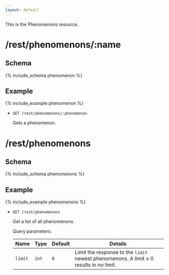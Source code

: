 ```yaml
---
layout: default
---
```


This is the Phenomenons resource.

# /rest/phenomenons/:name

## Schema
{% include_schema phenomenon %}
## Example
{% include_example phenomenon %}

* `GET /rest/phenomenons/:phenomenon`

    Gets a phenomenon.

# /rest/phenomenons

## Schema
{% include_schema phenomenons %}
## Example
{% include_example phenomenons %}

*   `GET /rest/phenomenons`

    Get a list of all phenomenons.

    Query parameters:

    | Name    | Type  | Default | Details
    |---------|-------|---------|--------
    | `limit` | `int` | `0`     | Limit the response to the `limit` newest phenomenons. A limit &le; 0 results in no limit.
